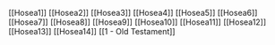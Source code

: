[[Hosea1]]
[[Hosea2]]
[[Hosea3]]
[[Hosea4]]
[[Hosea5]]
[[Hosea6]]
[[Hosea7]]
[[Hosea8]]
[[Hosea9]]
[[Hosea10]]
[[Hosea11]]
[[Hosea12]]
[[Hosea13]]
[[Hosea14]]
[[1 - Old Testament]]